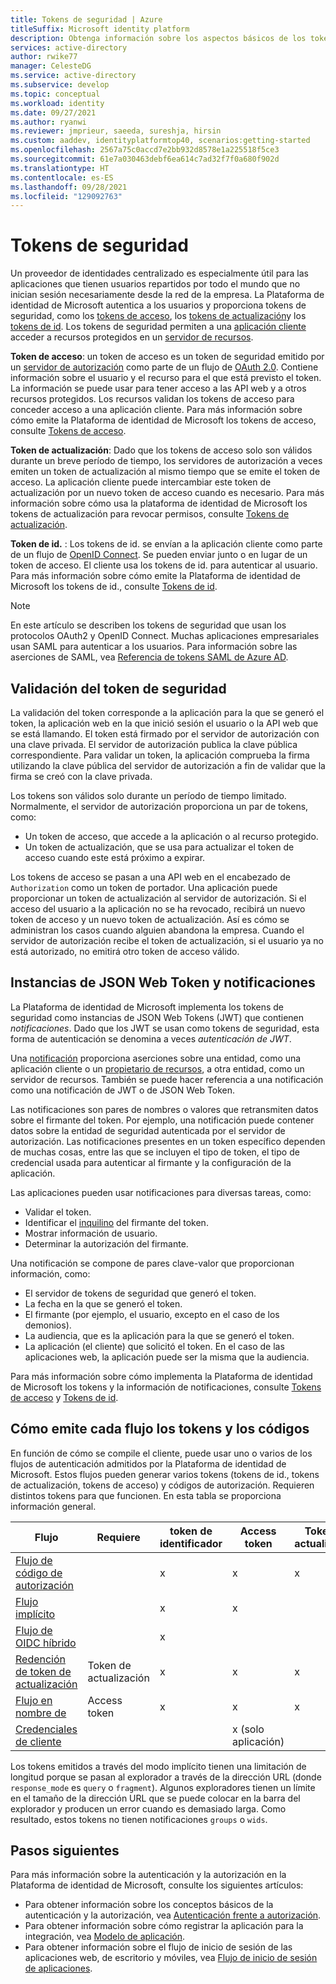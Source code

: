 ```yaml
---
title: Tokens de seguridad | Azure
titleSuffix: Microsoft identity platform
description: Obtenga información sobre los aspectos básicos de los tokens de seguridad de la Plataforma de identidad de Microsoft.
services: active-directory
author: rwike77
manager: CelesteDG
ms.service: active-directory
ms.subservice: develop
ms.topic: conceptual
ms.workload: identity
ms.date: 09/27/2021
ms.author: ryanwi
ms.reviewer: jmprieur, saeeda, sureshja, hirsin
ms.custom: aaddev, identityplatformtop40, scenarios:getting-started
ms.openlocfilehash: 2567a75c0accd7e2bb932d8578e1a225518f5ce3
ms.sourcegitcommit: 61e7a030463debf6ea614c7ad32f7f0a680f902d
ms.translationtype: HT
ms.contentlocale: es-ES
ms.lasthandoff: 09/28/2021
ms.locfileid: "129092763"
---
```

# <a name="security-tokens"></a>Tokens de seguridad

Un proveedor de identidades centralizado es especialmente útil para las aplicaciones que tienen usuarios repartidos por todo el mundo que no inician sesión necesariamente desde la red de la empresa. La Plataforma de identidad de Microsoft autentica a los usuarios y proporciona tokens de seguridad, como los [tokens de acceso](developer-glossary.md#access-token), los [tokens de actualización](developer-glossary.md#refresh-token)y los [tokens de id](developer-glossary.md#id-token). Los tokens de seguridad permiten a una [aplicación cliente](developer-glossary.md#client-application) acceder a recursos protegidos en un [servidor de recursos](developer-glossary.md#resource-server).

**Token de acceso**: un token de acceso es un token de seguridad emitido por un [servidor de autorización](developer-glossary.md#authorization-server) como parte de un flujo de [OAuth 2.0](active-directory-v2-protocols.md). Contiene información sobre el usuario y el recurso para el que está previsto el token. La información se puede usar para tener acceso a las API web y a otros recursos protegidos. Los recursos validan los tokens de acceso para conceder acceso a una aplicación cliente. Para más información sobre cómo emite la Plataforma de identidad de Microsoft los tokens de acceso, consulte [Tokens de acceso](access-tokens.md).

**Token de actualización**: Dado que los tokens de acceso solo son válidos durante un breve período de tiempo, los servidores de autorización a veces emiten un token de actualización al mismo tiempo que se emite el token de acceso. La aplicación cliente puede intercambiar este token de actualización por un nuevo token de acceso cuando es necesario. Para más información sobre cómo usa la plataforma de identidad de Microsoft los tokens de actualización para revocar permisos, consulte [Tokens de actualización](refresh-tokens.md).

**Token de id.** : Los tokens de id. se envían a la aplicación cliente como parte de un flujo de [OpenID Connect](v2-protocols-oidc.md). Se pueden enviar junto o en lugar de un token de acceso. El cliente usa los tokens de id. para autenticar al usuario. Para más información sobre cómo emite la Plataforma de identidad de Microsoft los tokens de id., consulte [Tokens de id](id-tokens.md).

> [!NOTE]
> En este artículo se describen los tokens de seguridad que usan los protocolos OAuth2 y OpenID Connect. Muchas aplicaciones empresariales usan SAML para autenticar a los usuarios. Para información sobre las aserciones de SAML, vea [Referencia de tokens SAML de Azure AD](reference-saml-tokens.md).

## <a name="validate-security-tokens"></a>Validación del token de seguridad

La validación del token corresponde a la aplicación para la que se generó el token, la aplicación web en la que inició sesión el usuario o la API web que se está llamando. El token está firmado por el servidor de autorización con una clave privada. El servidor de autorización publica la clave pública correspondiente. Para validar un token, la aplicación comprueba la firma utilizando la clave pública del servidor de autorización a fin de validar que la firma se creó con la clave privada.

Los tokens son válidos solo durante un período de tiempo limitado. Normalmente, el servidor de autorización proporciona un par de tokens, como:

* Un token de acceso, que accede a la aplicación o al recurso protegido.
* Un token de actualización, que se usa para actualizar el token de acceso cuando este está próximo a expirar.

Los tokens de acceso se pasan a una API web en el encabezado de `Authorization` como un token de portador. Una aplicación puede proporcionar un token de actualización al servidor de autorización. Si el acceso del usuario a la aplicación no se ha revocado, recibirá un nuevo token de acceso y un nuevo token de actualización. Así es cómo se administran los casos cuando alguien abandona la empresa. Cuando el servidor de autorización recibe el token de actualización, si el usuario ya no está autorizado, no emitirá otro token de acceso válido.

## <a name="json-web-tokens-and-claims"></a>Instancias de JSON Web Token y notificaciones

La Plataforma de identidad de Microsoft implementa los tokens de seguridad como instancias de JSON Web Tokens (JWT) que contienen *notificaciones*. Dado que los JWT se usan como tokens de seguridad, esta forma de autenticación se denomina a veces *autenticación de JWT*.

Una [notificación](developer-glossary.md#claim) proporciona aserciones sobre una entidad, como una aplicación cliente o un [propietario de recursos](developer-glossary.md#resource-owner), a otra entidad, como un servidor de recursos. También se puede hacer referencia a una notificación como una notificación de JWT o de JSON Web Token.

Las notificaciones son pares de nombres o valores que retransmiten datos sobre el firmante del token. Por ejemplo, una notificación puede contener datos sobre la entidad de seguridad autenticada por el servidor de autorización. Las notificaciones presentes en un token específico dependen de muchas cosas, entre las que se incluyen el tipo de token, el tipo de credencial usada para autenticar al firmante y la configuración de la aplicación.

Las aplicaciones pueden usar notificaciones para diversas tareas, como:

* Validar el token.
* Identificar el [inquilino](developer-glossary.md#tenant) del firmante del token.
* Mostrar información de usuario.
* Determinar la autorización del firmante.

Una notificación se compone de pares clave-valor que proporcionan información, como:

* El servidor de tokens de seguridad que generó el token.
* La fecha en la que se generó el token.
* El firmante (por ejemplo, el usuario, excepto en el caso de los demonios).
* La audiencia, que es la aplicación para la que se generó el token.
* La aplicación (el cliente) que solicitó el token. En el caso de las aplicaciones web, la aplicación puede ser la misma que la audiencia.

Para más información sobre cómo implementa la Plataforma de identidad de Microsoft los tokens y la información de notificaciones, consulte [Tokens de acceso](access-tokens.md) y [Tokens de id](id-tokens.md).

## <a name="how-each-flow-emits-tokens-and-codes"></a>Cómo emite cada flujo los tokens y los códigos

En función de cómo se compile el cliente, puede usar uno o varios de los flujos de autenticación admitidos por la Plataforma de identidad de Microsoft. Estos flujos pueden generar varios tokens (tokens de id., tokens de actualización, tokens de acceso) y códigos de autorización. Requieren distintos tokens para que funcionen. En esta tabla se proporciona información general.

|Flujo | Requiere | token de identificador | Access token | Token de actualización | Código de autorización |
|-----|----------|----------|--------------|---------------|--------------------|
|[Flujo de código de autorización](v2-oauth2-auth-code-flow.md) | | x | x | x | x|
|[Flujo implícito](v2-oauth2-implicit-grant-flow.md) | | x        | x    |      |                    |
|[Flujo de OIDC híbrido](v2-protocols-oidc.md#protocol-diagram-access-token-acquisition)| | x  | |          |            x   |
|[Redención de token de actualización](v2-oauth2-auth-code-flow.md#refresh-the-access-token) | Token de actualización | x | x | x| |
|[Flujo en nombre de](v2-oauth2-on-behalf-of-flow.md) | Access token| x| x| x| |
|[Credenciales de cliente](v2-oauth2-client-creds-grant-flow.md) | | | x (solo aplicación)| | |

Los tokens emitidos a través del modo implícito tienen una limitación de longitud porque se pasan al explorador a través de la dirección URL (donde `response_mode` es `query` o `fragment`). Algunos exploradores tienen un límite en el tamaño de la dirección URL que se puede colocar en la barra del explorador y producen un error cuando es demasiado larga. Como resultado, estos tokens no tienen notificaciones `groups` o `wids`.

## <a name="next-steps"></a>Pasos siguientes

Para más información sobre la autenticación y la autorización en la Plataforma de identidad de Microsoft, consulte los siguientes artículos:

* Para obtener información sobre los conceptos básicos de la autenticación y la autorización, vea [Autenticación frente a autorización](authentication-vs-authorization.md).
* Para obtener información sobre cómo registrar la aplicación para la integración, vea [Modelo de aplicación](application-model.md).
* Para obtener información sobre el flujo de inicio de sesión de las aplicaciones web, de escritorio y móviles, vea [Flujo de inicio de sesión de aplicaciones](app-sign-in-flow.md).
